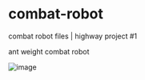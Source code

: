 # combat-robot
combat robot files | highway project #1

ant weight combat robot

![image](https://github.com/user-attachments/assets/ef175886-0d0e-41c9-ae1a-6273b7dfea27)
